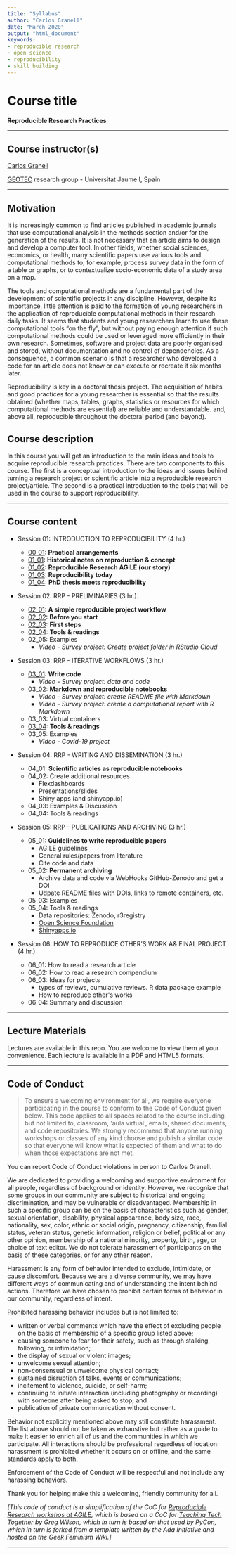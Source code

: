 ```yaml
---
title: "Syllabus"
author: "Carlos Granell"
date: "March 2020"
output: "html_document"
keywords:
- reproducible research
- open science
- reproducibility
- skill building
---
```



# Course title

**Reproducible Research Practices**

---

## Course instructor(s)
[Carlos Granell](http://carlosgranell.eu) 

[GEOTEC](http://geotec.uji.es/) research group - Universitat Jaume I, Spain

---

## Motivation 

It is increasingly common to find articles published in academic journals that use computational analysis in the methods section and/or for the generation of the results. It is not necessary that an article aims to design and develop a computer tool. In other fields, whether social sciences, economics, or health, many scientific papers use various tools and computational methods to, for example, process survey data in the form of a table or graphs, or to contextualize socio-economic data of a study area on a map.

The tools and computational methods are a fundamental part of the development of scientific projects in any discipline. However, despite its importance, little attention is paid to the formation of young researchers in the application of reproducible computational methods in their research daily tasks. It seems that students and young researchers learn to use these computational tools “on the fly”, but without paying enough attention if such computational methods could be used or leveraged more efficiently in their own research. Sometimes, software and project data are poorly organised and stored, without documentation and no control of dependencies. As a consequence, a common scenario is that a researcher who developed a code for an article does not know or can execute or recreate it six months later.

Reproducibility is key in a doctoral thesis project. The acquisition of habits and good practices for a young researcher is essential so that the results obtained (whether maps, tables, graphs, statistics or resources for which computational methods are essential) are reliable and understandable. and, above all, reproducible throughout the doctoral period (and beyond).

## Course description

In this course you will get an introduction to the main ideas and tools to acquire reproducible research practices. There are two components to this course. The first is a conceptual introduction to the ideas and issues behind  turning a research project or scientific article into a reproducible research project/article. The second is a practical introduction to the tools that will be used in the course to support reproduciblility. 

---

## Course content

* Session 01: INTRODUCTION TO REPRODUCIBILITY (4 hr.)
  * [00_01](http://www3.uji.es/~canut/rrp20/00_01.html): **Practical arrangements**
  * [01_01](http://www3.uji.es/~canut/rrp20/01_01.html): **Historical notes on reproduction & concept**
  * [01_02](http://www3.uji.es/~canut/rrp20/01_02.html): **Reproducible Research AGILE (our story)**
  * [01_03](http://www3.uji.es/~canut/rrp20/01_03.html): **Reproducibility today**
  * [01_04](http://www3.uji.es/~canut/rrp20/01_04.html): **PhD thesis meets reproducibility**

* Session 02: RRP - PRELIMINARIES (3 hr.).
  * [02_01](http://www3.uji.es/~canut/rrp20/02_01.html): **A simple reproducible project workflow** 
  * [02_02](http://www3.uji.es/~canut/rrp20/02_02.html): **Before you start** 
  * [02_03](http://www3.uji.es/~canut/rrp20/02_03.html): **First steps**
  * [02_04](http://www3.uji.es/~canut/rrp20/02_04.html): **Tools & readings**
  * 02_05: Examples
    * _Video - Survey project: Create project folder in RStudio Cloud_
  
* Session 03: RRP - ITERATIVE WORKFLOWS (3 hr.)
  * [03_01](http://www3.uji.es/~canut/rrp20/03_01.html): **Write code**
      * _Video - Survey project: data and code_
  * [03_02](http://www3.uji.es/~canut/rrp20/03_02.html): **Markdown and reproducible notebooks**
      * _Video - Survey project: create README file with Markdown_
      * _Video - Survey project: create a computational report with R Markdown_
  * 03_03: Virtual containers
  * [03_04](http://www3.uji.es/~canut/rrp20/03_04.html): **Tools & readings**
  * 03_05: Examples
    * _Video - Covid-19 project_
  
* Session 04: RRP - WRITING AND DISSEMINATION (3 hr.)
  * 04_01: **Scientific articles as reproducible notebooks**
  * 04_02: Create additional resources
    * Flexdashboards
    * Presentations/slides
    * Shiny apps (and shinyapp.io)
  * 04_03: Examples & Discussion
  * 04_04: Tools & readings

* Session 05: RRP - PUBLICATIONS AND ARCHIVING (3 hr.)
  * 05_01: **Guidelines to write reproducible papers**
    * AGILE guidelines
    * General rules/papers from literature
    * Cite code and data
  * 05_02: **Permanent archiving** 
    * Archive data and code via WebHooks GitHub-Zenodo and get a DOI
    * Udpate README files with DOIs, links to remote containers, etc.
  * 05_03: Examples
  * 05_04: Tools & readings
    * Data repositories: Zenodo, r3registry
    * [Open Science Foundation](https://osf.io/)
    * [Shinyapps.io](https://www.shinyapps.io/)

* Session 06: HOW TO REPRODUCE OTHER'S WORK A& FINAL PROJECT (4 hr.)
  * 06_01: How to read a research article
  * 06_02: How to read a research compendium
  * 06_03: Ideas for projects
    * types of reviews, cumulative reviews. R data package example
    * How to reproduce other's works
  * 06_04: Summary and discussion

---

## Lecture Materials

Lectures are available in this repo. You are welcome to view them at your convenience. Each lecture is available in a PDF and HTML5 formats. 

---


## Code of Conduct

> To ensure a welcoming environment for all, we require everyone participating in the course to conform to the Code of Conduct given below. This code applies to all spaces related to the course including, but not limited to, classroom, 'aula virtual', emails, shared documents, and code repositories. We strongly recommend that anyone running workshops or classes of any kind choose and publish a similar code so that everyone will know what is expected of them and what to do when those expectations are not met.

You can report Code of Conduct violations in person to Carlos Granell.

We are dedicated to providing a welcoming and supportive environment for all people, regardless of background or identity. However, we recognize that some groups in our community are subject to historical and ongoing discrimination, and may be vulnerable or disadvantaged. Membership in such a specific group can be on the basis of characteristics such as gender, sexual orientation, disability, physical appearance, body size, race, nationality, sex, color, ethnic or social origin, pregnancy, citizenship, familial status, veteran status, genetic information, religion or belief, political or any other opinion, membership of a national minority, property, birth, age, or choice of text editor. We do not tolerate harassment of participants on the basis of these categories, or for any other reason.

Harassment is any form of behavior intended to exclude, intimidate, or cause discomfort. Because we are a diverse community, we may have different ways of communicating and of understanding the intent behind actions. Therefore we have chosen to prohibit certain forms of behavior in our community, regardless of intent.

Prohibited harassing behavior includes but is not limited to:

- written or verbal comments which have the effect of excluding people on the basis of membership of a specific group listed above;
- causing someone to fear for their safety, such as through stalking, following, or intimidation;
- the display of sexual or violent images;
- unwelcome sexual attention;
- non-consensual or unwelcome physical contact;
- sustained disruption of talks, events or communications;
- incitement to violence, suicide, or self-harm;
- continuing to initiate interaction (including photography or recording) with someone after being asked to stop; and
- publication of private communication without consent.

Behavior not explicitly mentioned above may still constitute harassment. The list above should not be taken as exhaustive but rather as a guide to make it easier to enrich all of us and the communities in which we participate.
All interactions should be professional regardless of location: harassment is prohibited whether it occurs on or offline, and the same standards apply to both.

Enforcement of the Code of Conduct will be respectful and not include any harassing behaviors.

Thank you for helping make this a welcoming, friendly community for all.

_[This code of conduct is a simplification of the CoC for [Reproducible Research workshos at AGILE](https://o2r.info/reproducible-agile/), which is based on a CoC for [Teaching Tech Together](http://teachtogether.tech/) by Greg Wilson, which in turn is based on that used by PyCon, which in turn is forked from a template written by the Ada Initiative and hosted on the Geek Feminism Wiki.]_

---

